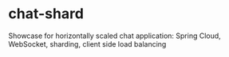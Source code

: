# chat-shard
Showcase for horizontally scaled chat application: Spring Cloud, WebSocket, sharding, client side load balancing 
